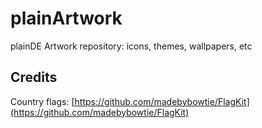 # plainArtwork
plainDE Artwork repository: icons, themes, wallpapers, etc

## Credits
Country flags: [https://github.com/madebybowtie/FlagKit](https://github.com/madebybowtie/FlagKit)
